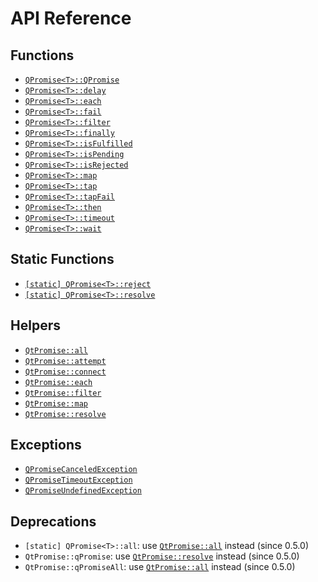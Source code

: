 # API Reference

## Functions

* [`QPromise<T>::QPromise`](qpromise/constructor.md)
* [`QPromise<T>::delay`](qpromise/delay.md)
* [`QPromise<T>::each`](qpromise/each.md)
* [`QPromise<T>::fail`](qpromise/fail.md)
* [`QPromise<T>::filter`](qpromise/filter.md)
* [`QPromise<T>::finally`](qpromise/finally.md)
* [`QPromise<T>::isFulfilled`](qpromise/isfulfilled.md)
* [`QPromise<T>::isPending`](qpromise/ispending.md)
* [`QPromise<T>::isRejected`](qpromise/isrejected.md)
* [`QPromise<T>::map`](qpromise/map.md)
* [`QPromise<T>::tap`](qpromise/tap.md)
* [`QPromise<T>::tapFail`](qpromise/tapfail.md)
* [`QPromise<T>::then`](qpromise/then.md)
* [`QPromise<T>::timeout`](qpromise/timeout.md)
* [`QPromise<T>::wait`](qpromise/wait.md)

## Static Functions

* [`[static] QPromise<T>::reject`](qpromise/reject.md)
* [`[static] QPromise<T>::resolve`](qpromise/resolve.md)

## Helpers

* [`QtPromise::all`](helpers/all.md)
* [`QtPromise::attempt`](helpers/attempt.md)
* [`QtPromise::connect`](helpers/connect.md)
* [`QtPromise::each`](helpers/each.md)
* [`QtPromise::filter`](helpers/filter.md)
* [`QtPromise::map`](helpers/map.md)
* [`QtPromise::resolve`](helpers/resolve.md)

## Exceptions

* [`QPromiseCanceledException`](exceptions/canceled.md)
* [`QPromiseTimeoutException`](exceptions/timeout.md)
* [`QPromiseUndefinedException`](exceptions/undefined.md)

## Deprecations

* `[static] QPromise<T>::all`: use [`QtPromise::all`](helpers/all.md) instead (since 0.5.0)
* `QtPromise::qPromise`: use [`QtPromise::resolve`](helpers/resolve.md) instead (since 0.5.0)
* `QtPromise::qPromiseAll`: use [`QtPromise::all`](helpers/all.md) instead (since 0.5.0)

